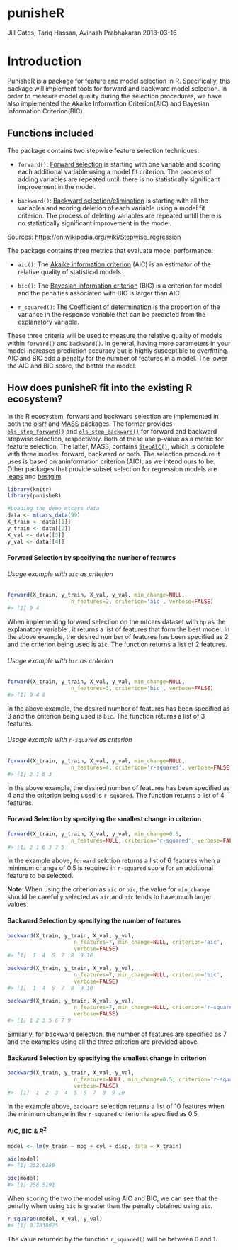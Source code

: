 punisheR
================
Jill Cates, Tariq Hassan, Avinash Prabhakaran
2018-03-16

Introduction
============

PunisheR is a package for feature and model selection in R. Specifically, this package will implement tools for forward and backward model selection. In order to measure model quality during the selection procedures, we have also implemented the Akaike Information Criterion(AIC) and Bayesian Information Criterion(BIC).

Functions included
------------------

The package contains two stepwise feature selection techniques:

-   `forward()`: [Forward selection](https://en.wikipedia.org/wiki/Stepwise_regression#Main_approaches) is starting with one variable and scoring each additional variable using a model fit criterion. The process of adding variables are repeated untill there is no statistically significant improvement in the model.

-   `backward()`: [Backward selection/elimination](https://en.wikipedia.org/wiki/Stepwise_regression#Main_approaches) is starting with all the variables and scoring deletion of each variable using a model fit criterion. The process of deleting variables are repeated untill there is no statistically significant improvement in the model.

Sources: <https://en.wikipedia.org/wiki/Stepwise_regression>

The package contains three metrics that evaluate model performance:

-   `aic()`: The [Akaike information criterion](https://en.wikipedia.org/wiki/Akaike_information_criterion) (AIC) is an estimator of the relative quality of statistical models.

-   `bic()`: The [Bayesian information criterion](https://en.wikipedia.org/wiki/Bayesian_information_criterion) (BIC) is a criterion for model and the penalties associated with BIC is larger than AIC.

-   `r_squared()`: The [Coefficient of determination](https://en.wikipedia.org/wiki/Coefficient_of_determination) is the proportion of the variance in the response variable that can be predicted from the explanatory variable.

These three criteria will be used to measure the relative quality of models within `forward()` and `backward()`. In general, having more parameters in your model increases prediction accuracy but is highly susceptible to overfitting. AIC and BIC add a penalty for the number of features in a model. The lower the AIC and BIC score, the better the model.

How does punisheR fit into the existing R ecosystem?
----------------------------------------------------

In the R ecosystem, forward and backward selection are implemented in both the [olsrr](https://cran.r-project.org/web/packages/olsrr/) and [MASS](https://cran.r-project.org/web/packages/MASS/MASS.pdf) packages. The former provides [`ols_step_forward()`](https://www.rdocumentation.org/packages/olsrr/versions/0.4.0/topics/ols_step_forward) and [`ols_step_backward()`](https://www.rdocumentation.org/packages/olsrr/versions/0.4.0/topics/ols_step_backward) for forward and backward stepwise selection, respectively. Both of these use p-value as a metric for feature selection. The latter, MASS, contains [`StepAIC()`](https://stat.ethz.ch/R-manual/R-devel/library/MASS/html/stepAIC.html), which is complete with three modes: forward, backward or both. The selection procedure it uses is based on aninformation criterion (AIC), as we intend ours to be. Other packages that provide subset selection for regression models are [leaps](https://cran.r-project.org/web/packages/leaps/leaps.pdf) and [bestglm](https://cran.r-project.org/web/packages/bestglm/bestglm.pdf).


``` r
library(knitr)
library(punisheR)
```

``` r
#Loading the demo mtcars data
data <- mtcars_data(99)
X_train <- data[[1]]
y_train <- data[[2]]
X_val <- data[[3]]
y_val <- data[[4]]
```

#### Forward Selection by specifying the number of features

###### Usage example with `aic` as criterion

``` r
forward(X_train, y_train, X_val, y_val, min_change=NULL,
                    n_features=2, criterion='aic', verbose=FALSE)
#> [1] 9 4
```

When implementing forward selection on the mtcars dataset with `hp` as the explanatory variable , it returns a list of features that form the best model. In the above example, the desired number of features has been specified as 2 and the criterion being used is `aic`. The function returns a list of 2 features.

###### Usage example with `bic` as criterion

``` r
forward(X_train, y_train, X_val, y_val, min_change=NULL,
                    n_features=3, criterion='bic', verbose=FALSE)
#> [1] 9 4 8
```

In the above example, the desired number of features has been specified as 3 and the criterion being used is `bic`. The function returns a list of 3 features.

###### Usage example with `r-squared` as criterion

``` r
forward(X_train, y_train, X_val, y_val, min_change=NULL,
                    n_features=4, criterion='r-squared', verbose=FALSE)
#> [1] 2 1 6 3
```

In the above example, the desired number of features has been specified as 4 and the criterion being used is `r-squared`. The function returns a list of 4 features.

#### Forward Selection by specifying the smallest change in criterion

``` r
forward(X_train, y_train, X_val, y_val, min_change=0.5,
                    n_features=NULL, criterion='r-squared', verbose=FALSE)
#> [1] 2 1 6 3 7 5
```

In the example above, `forward` selction returns a list of 6 features when a minimum change of 0.5 is required in `r-squared` score for an additional feature to be selected.

**Note**: When using the criterion as `aic` or `bic`, the value for `min_change` should be carefully selected as `aic` and `bic` tends to have much larger values.

#### Backward Selection by specifying the number of features

``` r
backward(X_train, y_train, X_val, y_val,
                     n_features=7, min_change=NULL, criterion='aic',
                     verbose=FALSE)
#> [1]  1  4  5  7  8  9 10
```

``` r
backward(X_train, y_train, X_val, y_val,
                     n_features=7, min_change=NULL, criterion='bic',
                     verbose=FALSE)
#> [1]  1  4  5  7  8  9 10
```

``` r
backward(X_train, y_train, X_val, y_val,
                     n_features=7, min_change=NULL, criterion='r-squared',
                     verbose=FALSE)
#> [1] 1 2 3 5 6 7 9
```

Similarly, for backward selection, the number of features are specified as 7 and the examples using all the three criterion are provided above.

#### Backward Selection by specifying the smallest change in criterion

``` r
backward(X_train, y_train, X_val, y_val,
                     n_features=NULL, min_change=0.5, criterion='r-squared',
                     verbose=FALSE)
#>  [1]  1  2  3  4  5  6  7  8  9 10
```

In the example above, `backward` selection returns a list of 10 features when the minimum change in the `r-squared` criterion is specified as 0.5.

#### AIC, BIC & *R*<sup>2</sup>

``` r
model <- lm(y_train ~ mpg + cyl + disp, data = X_train)

aic(model)
#> [1] 252.6288
```

``` r
bic(model)
#> [1] 258.5191
```

When scoring the two the model using AIC and BIC, we can see that the penalty when using `bic` is greater than the penalty obtained using `aic`.

``` r
r_squared(model, X_val, y_val)
#> [1] 0.7838625
```

The value returned by the function `r_squared()` will be between 0 and 1.

